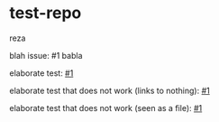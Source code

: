 # test-repo
reza

blah issue: #1 babla

elaborate test: [#1](https://github.com/remikeyo/test-repo/issues/1)

elaborate test that does not work (links to nothing): [#1](#1)

elaborate test that does not work (seen as a file): [#1](issues/1)
